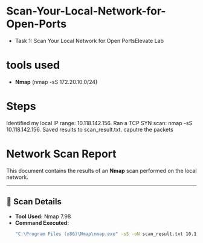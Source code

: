 # Scan-Your-Local-Network-for-Open-Ports
- Task 1: Scan Your Local Network for Open PortsElevate Lab

# tools used 
- **Nmap** (nmap -sS 172.20.10.0/24)


# Steps
Identified my local IP range:  10.118.142.156.
Ran a TCP SYN scan: nmap -sS  10.118.142.156.
Saved results to  scan_result.txt.
caputre the packets
# Network Scan Report

This document contains the results of an **Nmap** scan performed on the local network.

---

## 📌 Scan Details
- **Tool Used:** Nmap 7.98  
- **Command Executed:**
  ```bash
  "C:\Program Files (x86)\Nmap\nmap.exe" -sS -oN scan_result.txt 10.118.142.156
